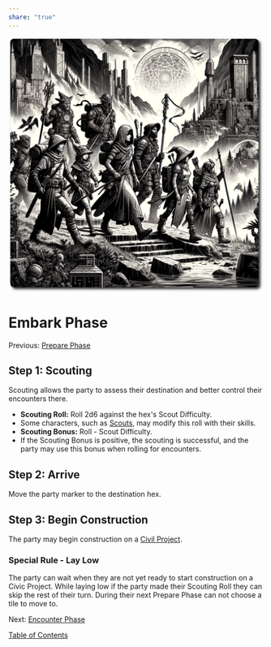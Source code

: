 ```yaml
---  
share: "true"  
---  
```

  
![embark-page](./embark-page.png)    
    
# Embark Phase    
Previous: [Prepare Phase](./Prepare-Phase.html)    
    
## Step 1: Scouting    
    
Scouting allows the party to assess their destination and better control their encounters there.    
- **Scouting Roll:** Roll 2d6 against the hex's Scout Difficulty.    
- Some characters, such as [Scouts](./Scouts.html), may modify this roll with their skills.    
- **Scouting Bonus:** Roll - Scout Difficulty.    
- If the Scouting Bonus is positive, the scouting is successful, and the party may use this bonus when rolling for encounters.    
    
## Step 2: Arrive    
    
Move the party marker to the destination hex.    
    
## Step 3: Begin Construction    
    
The party may begin construction on a [Civil Project](./Civil-Project.html).     
    
### Special Rule - Lay Low    
    
The party can wait when they are not yet ready to start construction on a Civic Project. While laying low if the party made their Scouting Roll they can skip the rest of their turn. During their next Prepare Phase can not choose a tile to move to.    
    
Next: [Encounter Phase](./Encounter-Phase.html)    
    
[Table of Contents](./Table-of-Contents.html)